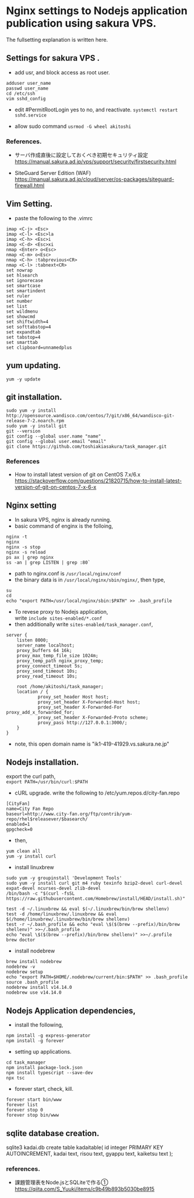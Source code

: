 # Nginx settings to Nodejs application publication using sakura VPS.
The fullsetting explanation is written here. 


## Settings for sakura VPS .

- add usr, and block access as root user. 
```
adduser user_name
passwd user_name
cd /etc/ssh
vim sshd_config
```
- edit #PermitRootLogin yes to no, and reactivate.
`systemctl restart sshd.service`

- allow sudo command
`usrmod -G wheel akitoshi`

### References.
- サーバ作成直後に設定しておくべき初期セキュリティ設定  
https://manual.sakura.ad.jp/vps/support/security/firstsecurity.html

- SiteGuard Server Edition (WAF)
https://manual.sakura.ad.jp/cloud/server/os-packages/siteguard-firewall.html

## Vim Setting.
- paste the following to the .vimrc
```
imap <C-j> <Esc>
imap <C-l> <Esc>la
imap <C-h> <Esc>i
imap <C-d> <Esc>xi
nmap <Enter> o<Esc>
nmap <C-m> o<Esc>
nmap <C-h> :tabprevious<CR>
nmap <C-l> :tabnext<CR>
set nowrap
set hlsearch
set ignorecase
set smartcase
set smartindent
set ruler
set number
set list
set wildmenu
set showcmd
set shiftwidth=4
set softtabstop=4
set expandtab
set tabstop=4
set smarttab
set clipboard=unnamedplus
```

## yum updating. 
```
yum -y update  
```

## git installation. 
```
sudo yum -y install http://opensource.wandisco.com/centos/7/git/x86_64/wandisco-git-release-7-2.noarch.rpm
sudo yum -y install git 
git --version
git config --global user.name "name"
git config --global user.email "email"
git clone https://github.com/toshiakiasakura/task_manager.git
```


### References
- How to install latest version of git on CentOS 7.x/6.x
https://stackoverflow.com/questions/21820715/how-to-install-latest-version-of-git-on-centos-7-x-6-x


## Nginx setting 
- In sakura VPS, nginx is already running. 
- basic command of enginx is the folloing,
```
nginx -t 
nginx 
nginx -s stop
nginx -s reload
ps ax | grep nginx  
ss -an | grep LISTEN | grep :80`
```

- path to nginx.conf is 
`/usr/local/nginx/conf`
- the binary data is in `/usr/local/nginx/sbin/nginx/`, then type, 
```
su 
cd
echo "export PATH=/usr/local/nginx/sbin:$PATH" >> .bash_profile
```

- To revese proxy to Nodejs application,   
write `include sites-enabled/*.conf`
- then additionally write `sites-enabled/task_manager.conf`,
```
server {
    listen 8000;
    server_name localhost;
    proxy_buffers 64 16k;
    proxy_max_temp_file_size 1024m;
    proxy_temp_path nginx_proxy_temp;
    proxy_connect_timeout 5s;
    proxy_send_timeout 10s;
    proxy_read_timeout 10s;

    root /home/akitoshi/task_manager;
    location / {
            proxy_set_header Host host;
            proxy_set_header X-Forwarded-Host host;
            proxy_set_header X-Forwarded-For proxy_add_x_forwarded_for;
            proxy_set_header X-Forwarded-Proto scheme;
            proxy_pass http://127.0.0.1:3000/;
    }
}
```

- note, this open domain name is "ik1-419-41929.vs.sakura.ne.jp"

## Nodejs installation. 
export the curl path,   
`export PATH=/usr/bin/curl:$PATH`   

- cURL upgrade. 
write the following to /etc/yum.repos.d/city-fan.repo
```
[CityFan]
name=City Fan Repo
baseurl=http://www.city-fan.org/ftp/contrib/yum-repo/rhel$releasever/$basearch/
enabled=1
gpgcheck=0
```
- then, 
```
yum clean all 
yum -y install curl
```
- install linuxbrew
```
sudo yum -y groupinstall 'Development Tools'
sudo yum -y install curl git m4 ruby texinfo bzip2-devel curl-devel expat-devel ncurses-devel zlib-devel
/bin/bash -c "$(curl -fsSL https://raw.githubusercontent.com/Homebrew/install/HEAD/install.sh)"
```
```
test -d ~/.linuxbrew && eval $(~/.linuxbrew/bin/brew shellenv)
test -d /home/linuxbrew/.linuxbrew && eval $(/home/linuxbrew/.linuxbrew/bin/brew shellenv)
test -r ~/.bash_profile && echo "eval \$($(brew --prefix)/bin/brew shellenv)" >>~/.bash_profile
echo "eval \$($(brew --prefix)/bin/brew shellenv)" >>~/.profile
brew doctor
```

- install nodebrew
```
brew install nodebrew
nodebrew -v
nodebrew setup
echo "export PATH=$HOME/.nodebrew/current/bin:$PATH" >> .bash_profile
source .bash_profile
nodebrew install v14.14.0
nodebrew use v14.14.0
```

## Nodejs Application dependencies, 
- install the following, 
```
npm install -g express-generator
npm install -g forever
```

- setting up applications.
```
cd task_manager
npm install package-lock.json
npm install typescript --save-dev
npx tsc
```

- forever start, check, kill.
```
forever start bin/www
forever list
forever stop 0
forever stop bin/www
```


## sqlite database creation. 
sqlite3 kadai.db
create table kadaitable(
    id integer PRIMARY KEY AUTOINCREMENT,
    kadai text,
    risou text,
    gyappu text,
    kaiketsu text
);

### references.
- 課題管理表をNode.jsとSQLiteで作る①
https://qiita.com/S_Yuuki/items/c9b49b893b5030be8915
